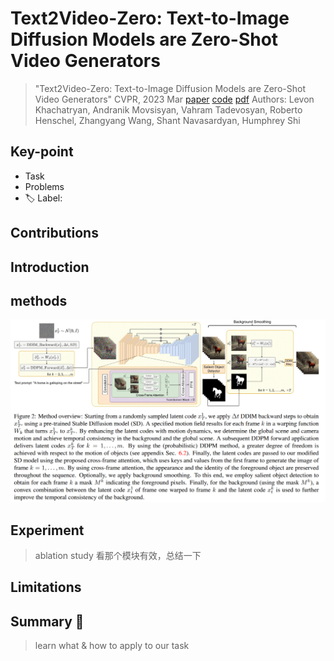 # Text2Video-Zero: Text-to-Image Diffusion Models are Zero-Shot Video Generators

> "Text2Video-Zero: Text-to-Image Diffusion Models are Zero-Shot Video Generators" CVPR, 2023 Mar
> [paper](http://arxiv.org/abs/2303.13439v1) [code](https://github.com/Picsart-AI-Research/Text2Video-Zero) 
> [pdf](./2023_03_CVPR_Text2Video-Zero--Text-to-Image-Diffusion-Models-are-Zero-Shot-Video-Generators.pdf)
> Authors: Levon Khachatryan, Andranik Movsisyan, Vahram Tadevosyan, Roberto Henschel, Zhangyang Wang, Shant Navasardyan, Humphrey Shi

## Key-point

- Task
- Problems
- :label: Label:

## Contributions

## Introduction

## methods

![image-20231226144754204](docs/2023_03_CVPR_Text2Video-Zero--Text-to-Image-Diffusion-Models-are-Zero-Shot-Video-Generators_Note/Text2Video-Zero_framework.png)

## Experiment

> ablation study 看那个模块有效，总结一下

## Limitations

## Summary :star2:

> learn what & how to apply to our task

